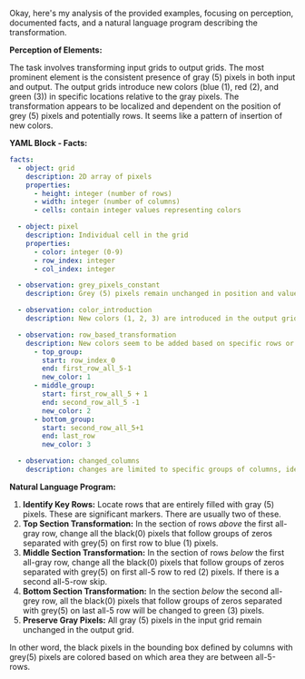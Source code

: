 Okay, here's my analysis of the provided examples, focusing on perception, documented facts, and a natural language program describing the transformation.

**Perception of Elements:**

The task involves transforming input grids to output grids. The most prominent element is the consistent presence of gray (5) pixels in both input and output.  The output grids introduce new colors (blue (1), red (2), and green (3)) in specific locations relative to the gray pixels. The transformation appears to be localized and dependent on the position of grey (5) pixels and potentially rows. It seems like a pattern of insertion of new colors.

**YAML Block - Facts:**


```yaml
facts:
  - object: grid
    description: 2D array of pixels
    properties:
      - height: integer (number of rows)
      - width: integer (number of columns)
      - cells: contain integer values representing colors

  - object: pixel
    description: Individual cell in the grid
    properties:
      - color: integer (0-9)
      - row_index: integer
      - col_index: integer

  - observation: grey_pixels_constant
    description: Grey (5) pixels remain unchanged in position and value between input and output.

  - observation: color_introduction
    description: New colors (1, 2, 3) are introduced in the output grid.

  - observation: row_based_transformation
    description: New colors seem to be added based on specific rows or groups of rows.
      - top_group:
        start: row_index_0
        end: first_row_all_5-1
        new_color: 1
      - middle_group:
        start: first_row_all_5 + 1
        end: second_row_all_5 -1
        new_color: 2
      - bottom_group:
        start: second_row_all_5+1
        end: last_row
        new_color: 3

  - observation: changed_columns
    description: changes are limited to specific groups of columns, identified by groups of adjacent 0 in the first row
```


**Natural Language Program:**

1.  **Identify Key Rows:** Locate rows that are entirely filled with gray (5) pixels. These are significant markers. There are usually two of these.
2.  **Top Section Transformation:** In the section of rows *above* the first all-gray row, change all the black(0) pixels that follow groups of zeros separated with grey(5) on first row to blue (1) pixels.
3.  **Middle Section Transformation:** In the section of rows *below* the first all-gray row, change all the black(0) pixels that follow groups of zeros separated with grey(5) on first all-5 row to red (2) pixels. If there is a second all-5-row skip.
4. **Bottom Section Transformation:** In the section *below* the second all-grey row, all the black(0) pixels that follow groups of zeros separated with grey(5) on last all-5 row will be changed to green (3) pixels.
5.  **Preserve Gray Pixels:** All gray (5) pixels in the input grid remain unchanged in the output grid.

In other word, the black pixels in the bounding box defined by columns with grey(5) pixels are colored based on which area they are between all-5-rows.
